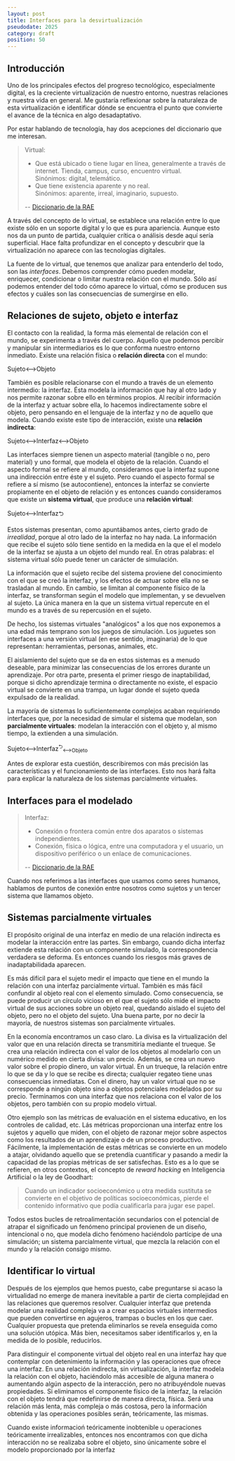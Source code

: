 ```yaml
---
layout: post
title: Interfaces para la desvirtualización
pseudodate: 2025
category: draft
position: 50
---
```


## Introducción

Uno de los principales efectos del progreso tecnológico, especialmente digital, es la creciente virtualización de nuestro entorno, nuestras relaciones y nuestra vida en general. Me gustaría reflexionar sobre la naturaleza de esta virtualización e identificar dónde se encuentra el punto que convierte el avance de la técnica en algo desadaptativo.

Por estar hablando de tecnología, hay dos acepciones del diccionario que me interesan.

> Virtual:
> - Que está ubicado o tiene lugar en línea, generalmente a través de internet. Tienda, campus, curso, encuentro virtual.<br>
> Sinónimos: digital, telemático.
> - Que tiene existencia aparente y no real.<br>
> Sinónimos: aparente, irreal, imaginario, supuesto.
> 
> -- [Diccionario de la RAE](https://dle.rae.es/virtual)

A través del concepto de lo virtual, se establece una relación entre lo que existe sólo en un soporte digital y lo que es pura apariencia. Aunque esto nos da un punto de partida, cualquier crítica o análisis desde aquí sería superficial. Hace falta profundizar en el concepto y descubrir que la virtualización no aparece con las tecnologías digitales.

La fuente de lo virtual, que tenemos que analizar para entenderlo del todo, son las *interfaces*. Debemos comprender cómo pueden modelar, enriquecer, condicionar o limitar nuestra relación con el mundo. Sólo así podemos entender del todo cómo aparece lo virtual, cómo se producen sus efectos y cuáles son las consecuencias de sumergirse en ello.

## Relaciones de sujeto, objeto e interfaz

El contacto con la realidad, la forma más elemental de relación con el mundo, se experimenta a través del cuerpo. Aquello que podemos percibir y manipular sin intermediarios es lo que conforma nuestro entorno inmediato. Existe una relación física o **relación directa** con el mundo:

<div role="img" arial-label="Diagrama relacionando bidireccionalmente dos nodos llamados sujeto y objeto">
<span class="card">Sujeto</span>⟷<span class="card">Objeto</span>
</div>

También es posible relacionarse con el mundo a través de un elemento intermedio: la interfaz. Ésta modela la información que hay al otro lado y nos permite razonar sobre ello en términos propios. Al recibir información de la interfaz y actuar sobre ella, lo hacemos indirectamente sobre el objeto, pero pensando en el lenguaje de la interfaz y no de aquello que modela. Cuando existe este tipo de interacción, existe una **relación indirecta**:

<span class="card">Sujeto</span>⟷<span class="card">Interfaz</span>⟷<span class="card">Objeto</span>

Las interfaces siempre tienen un aspecto material (tangible o no, pero material) y uno formal, que modela el objeto de la relación. Cuando el aspecto formal se refiere al mundo, consideramos que la interfaz supone una indirección entre éste y el sujeto. Pero cuando el aspecto formal se refiere a sí mismo (se autocontiene), entonces la interfaz se convierte propiamente en el objeto de relación y es entonces cuando consideramos que existe un **sistema virtual**, que produce una **relación virtual**:

<span class="card">Sujeto</span>⟷<span class="card">Interfaz</span>⮌

Estos sistemas presentan, como apuntábamos antes, cierto grado de *irrealidad*, porque al otro lado de la interfaz no hay nada. La información que recibe el sujeto sólo tiene sentido en la medida en la que el el modelo de la interfaz se ajusta a un objeto del mundo real. En otras palabras: el sistema virtual sólo puede tener un carácter de simulación.

La información que el sujeto recibe del sistema proviene del conocimiento con el que se creó la interfaz, y los efectos de actuar sobre ella no se trasladan al mundo. En cambio, se limitan al componente físico de la interfaz, se transforman según el modelo que implementan, y se devuelven al sujeto. La única manera en la que un sistema virtual repercute en el mundo es a través de su repercusión en el sujeto. 

De hecho, los sistemas virtuales "analógicos" a los que nos exponemos a una edad más temprano son los juegos de simulación. Los juguetes son interfaces a una versión virtual (en ese sentido, imaginaria) de lo que representan: herramientas, personas, animales, etc.

El aislamiento del sujeto que se da en estos sistemas es a menudo deseable, para minimizar las consecuencias de los errores durante un aprendizaje. Por otra parte, presenta el primer riesgo de inaptabilidad, porque si dicho aprendizaje termina o directamente no existe, el espacio virtual se convierte en una trampa, un lugar donde el sujeto queda expulsado de la realidad.

La mayoría de sistemas lo suficientemente complejos acaban requiriendo interfaces que, por la necesidad de simular el sistema que modelan, son **parcialmente virtuales**: modelan la interacción con el objeto y, al mismo tiempo, la extienden a una simulación. 


<span class="card">Sujeto</span>⟷<span class="card">Interfaz</span><sup>⮌</sup><sub>⟷<span class="card">Objeto</span></sub>

Antes de explorar esta cuestión, describiremos con más precisión las características y el funcionamiento de las interfaces. Esto nos hará falta para explicar la naturaleza de los sistemas parcialmente virtuales.

## Interfaces para el modelado

> Interfaz:
> - Conexión o frontera común entre dos aparatos o sistemas independientes.
> - Conexión, física o lógica, entre una computadora y el usuario, un dispositivo periférico o un enlace de comunicaciones.
> 
> -- [Diccionario de la RAE](https://dle.rae.es/interfaz)

Cuando nos referimos a las interfaces que usamos como seres humanos, hablamos de puntos de conexión entre nosotros como sujetos y un tercer sistema que llamamos objeto.

## Sistemas parcialmente virtuales

El propósito original de una interfaz en medio de una relación indirecta es modelar la interacción entre las partes. Sin embargo, cuando dicha interfaz extiende esta relación con un componente simulado, la correspondencia verdadera se deforma. Es entonces cuando los riesgos más graves de inadaptabilidada aparecen.


Es más difícil para el sujeto medir el impacto que tiene en el mundo la relación con una interfaz parcialmente virtual. También es más fácil confundir al objeto real con el elemento simulado. Como consecuencia, se puede producir un círculo vicioso en el que el sujeto sólo mide el impacto virtual de sus acciones sobre un objeto real, quedando aislado el sujeto del objeto, pero no el objeto del sujeto. Una buena parte, por no decir la mayoría, de nuestros sistemas son parcialmente virtuales. 

En la economía encontramos un caso claro. La divisa es la virtualización del valor que en una relación directa se transmitiría mediante el trueque. Se crea una relación indirecta con el valor de los objetos al modelarlo con un numérico medido en cierta divisa: un precio. Además, se crea un nuevo valor sobre el propio dinero, un valor virtual. En un trueque, la relación entre lo que se da y lo que se recibe es directa; cualquier regateo tiene unas consecuencias inmediatas. Con el dinero, hay un valor virtual que no se corresponde a ningún objeto sino a objetos potenciales modelados por su precio. Terminamos con una interfaz que nos relaciona con el valor de los objetos, pero también con su propio modelo virtual.

Otro ejemplo son las métricas de evaluación en el sistema educativo, en los controles de calidad, etc. Lás métricas proporcionan una interfaz entre los sujetos y aquello que miden, con el objeto de razonar mejor sobre aspectos como los resultados de un aprendizaje o de un proceso productivo. Fácilmente, la implementación de estas métricas se convierte en un modelo a atajar, olvidando aquello que se pretendía cuantificar y pasando a medir la capacidad de las propias métricas de ser satisfechas. Esto es a lo que se refieren, en otros contextos, el concepto de *reward hacking* en Inteligencia Artificial o la ley de Goodhart:

> Cuando un indicador socioeconómico u otra medida sustituta se convierte en el objetivo de políticas socioeconómicas, pierde el contenido informativo que podía cualificarla para jugar ese papel.

Todos estos bucles de retroalimentación secundarios con el potencial de atrapar el significado un fenómeno principal provienen de un diseño, intencional o no, que modela dicho fenómeno haciéndolo partícipe de una simulación; un sistema parcialmente virtual, que mezcla la relación con el mundo y la relación consigo mismo.

## Identificar lo virtual

Después de los ejemplos que hemos puesto, cabe preguntarse si acaso la virtualidad no emerge de manera inevitable a partir de cierta complejidad en las relaciones que queremos resolver. Cualquier interfaz que pretenda modelar una realidad compleja va a crear espacios virtuales intermedios que pueden convertirse en agujeros, trampas o bucles en los que caer. Cualquier propuesta que pretenda eliminarlos se revela enseguida como una solución utópica. Más bien, necesitamos saber identificarlos y, en la medida de lo posible, reducirlos.

Para distinguir el componente virtual del objeto real en una interfaz hay que contemplar con detenimiento la información y las operaciones que ofrece una interfaz. En una relación indirecta, sin virtualización, la interfaz modela la relación con el objeto, haciéndolo más accesible de alguna manera o aumentando algún aspecto de la interacción, pero no atribuyéndole nuevas propiedades. Si eliminamos el componente físico de la interfaz, la relación con el objeto tendrá que redefinirse de manera directa, física. Será una relación más lenta, más compleja o más costosa, pero la información obtenida y las operaciones posibles serán, teóricamente, las mismas.

Cuando existe informacioń teóricamente inobtenible u operaciones teóricamente irrealizables, entonces nos encontramos con que dicha interacción no se realizaba sobre el objeto, sino únicamente sobre el modelo proporcionado por la interfaz


